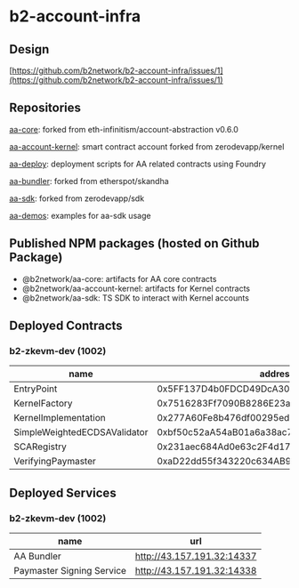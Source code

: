 # b2-account-infra

## Design

[https://github.com/b2network/b2-account-infra/issues/1](https://github.com/b2network/b2-account-infra/issues/1)

## Repositories

[aa-core](https://github.com/b2network/aa-core): forked from eth-infinitism/account-abstraction v0.6.0

[aa-account-kernel](https://github.com/b2network/aa-account-kernel): smart contract account forked from zerodevapp/kernel

[aa-deploy](https://github.com/b2network/aa-deploy): deployment scripts for AA related contracts using Foundry

[aa-bundler](https://github.com/b2network/aa-bundler): forked from etherspot/skandha

[aa-sdk](https://github.com/b2network/aa-sdk): forked from zerodevapp/sdk

[aa-demos](https://github.com/b2network/aa-demos): examples for aa-sdk usage

## Published NPM packages (hosted on Github Package)

- @b2network/aa-core: artifacts for AA core contracts
- @b2network/aa-account-kernel: artifacts for Kernel contracts
- @b2network/aa-sdk: TS SDK to interact with Kernel accounts

## Deployed Contracts

### b2-zkevm-dev (1002)

| name | address |
| ---- | ------- |
| EntryPoint | 0x5FF137D4b0FDCD49DcA30c7CF57E578a026d2789 |
| KernelFactory | 0x7516283Ff7090B8286E23a16f8b5b35B3ba541A2 |
| KernelImplementation | 0x277A60Fe8b476df00295ed8D89aFca39F7f73187 |
| SimpleWeightedECDSAValidator | 0xbf50c52aA54aB01a6a38ac7b4475bdF04e768319 |
| SCARegistry | 0x231aec684Ad0e63c2F4d176EddCE97A1B666247c |
| VerifyingPaymaster | 0xaD22dd55f343220c634AB94Db20e3C184faAeEB7 |

## Deployed Services

### b2-zkevm-dev (1002)

| name | url |
| ---- | --- |
| AA Bundler | <http://43.157.191.32:14337> |
| Paymaster Signing Service | <http://43.157.191.32:14338> |
